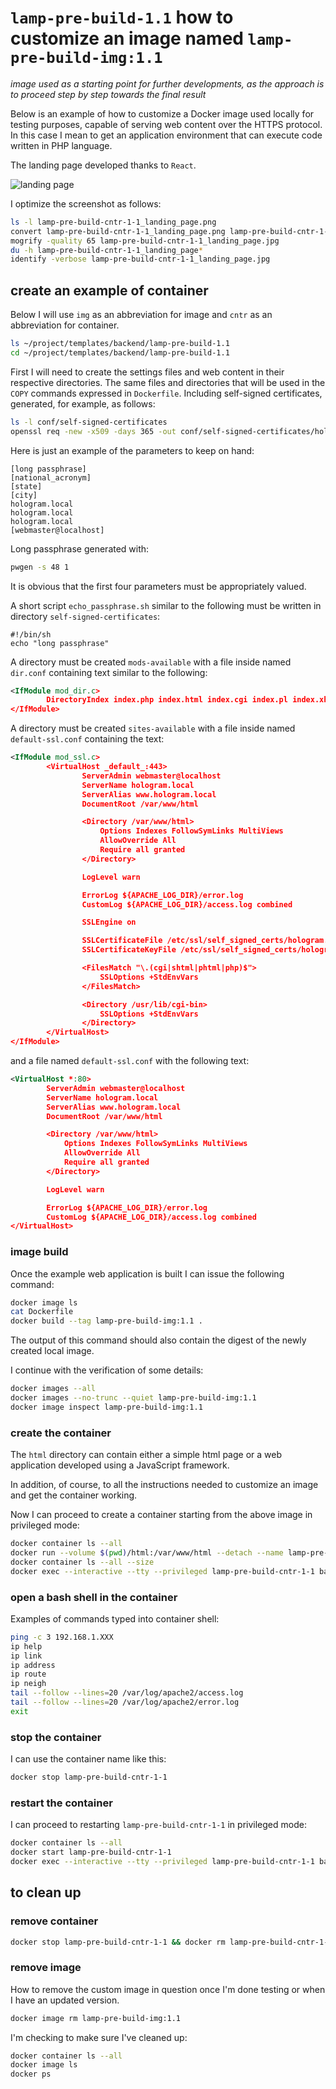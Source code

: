# `lamp-pre-build-1.1` how to customize an image named `lamp-pre-build-img:1.1`

*image used as a starting point for further developments, as the approach is to proceed step by step towards the final result*

Below is an example of how to customize a Docker image used locally for testing purposes, capable of serving web content over the HTTPS protocol.
In this case I mean to get an application environment that can execute code written in PHP language.

The landing page developed thanks to `React`.

![landing page](screenshots/lamp-pre-build-cntr-1-1_landing_page.jpg)

I optimize the screenshot as follows:

```bash
ls -l lamp-pre-build-cntr-1-1_landing_page.png
convert lamp-pre-build-cntr-1-1_landing_page.png lamp-pre-build-cntr-1-1_landing_page.jpg
mogrify -quality 65 lamp-pre-build-cntr-1-1_landing_page.jpg
du -h lamp-pre-build-cntr-1-1_landing_page*
identify -verbose lamp-pre-build-cntr-1-1_landing_page.jpg
```

## create an example of container

Below I will use `img` as an abbreviation for image and `cntr` as an abbreviation for container.

```bash
ls ~/project/templates/backend/lamp-pre-build-1.1
cd ~/project/templates/backend/lamp-pre-build-1.1
```

First I will need to create the settings files and web content in their respective directories.
The same files and directories that will be used in the `COPY` commands expressed in `Dockerfile`.
Including self-signed certificates, generated, for example, as follows:

```bash
ls -l conf/self-signed-certificates
openssl req -new -x509 -days 365 -out conf/self-signed-certificates/hologram.pem -keyout conf/self-signed-certificates/hologram.key
```

Here is just an example of the parameters to keep on hand:

```text
[long passphrase]
[national_acronym]
[state]
[city]
hologram.local
hologram.local
hologram.local
[webmaster@localhost]
```

Long passphrase generated with:

```bash
pwgen -s 48 1
```

It is obvious that the first four parameters must be appropriately valued.

A short script `echo_passphrase.sh` similar to the following must be written in directory `self-signed-certificates`:

```text
#!/bin/sh
echo "long passphrase"
```

A directory must be created `mods-available` with a file inside named `dir.conf` containing text similar to the following:

```xml
<IfModule mod_dir.c>
        DirectoryIndex index.php index.html index.cgi index.pl index.xhtml index.htm
</IfModule>
```

A directory must be created `sites-available` with a file inside named `default-ssl.conf` containing the text:

```xml
<IfModule mod_ssl.c>
        <VirtualHost _default_:443>
                ServerAdmin webmaster@localhost
                ServerName hologram.local
                ServerAlias www.hologram.local
                DocumentRoot /var/www/html

                <Directory /var/www/html>
                    Options Indexes FollowSymLinks MultiViews
                    AllowOverride All
                    Require all granted
                </Directory>

                LogLevel warn

                ErrorLog ${APACHE_LOG_DIR}/error.log
                CustomLog ${APACHE_LOG_DIR}/access.log combined

                SSLEngine on

                SSLCertificateFile /etc/ssl/self_signed_certs/hologram.pem
                SSLCertificateKeyFile /etc/ssl/self_signed_certs/hologram.key

                <FilesMatch "\.(cgi|shtml|phtml|php)$">
                    SSLOptions +StdEnvVars
                </FilesMatch>

                <Directory /usr/lib/cgi-bin>
                    SSLOptions +StdEnvVars
                </Directory>
        </VirtualHost>
</IfModule>
```

and a file named `default-ssl.conf` with the following text:

```xml
<VirtualHost *:80>
        ServerAdmin webmaster@localhost
        ServerName hologram.local
        ServerAlias www.hologram.local
        DocumentRoot /var/www/html

        <Directory /var/www/html>
            Options Indexes FollowSymLinks MultiViews
            AllowOverride All
            Require all granted
        </Directory>

        LogLevel warn

        ErrorLog ${APACHE_LOG_DIR}/error.log
        CustomLog ${APACHE_LOG_DIR}/access.log combined
</VirtualHost>
```

### image build

Once the example web application is built I can issue the following command:

```bash
docker image ls
cat Dockerfile
docker build --tag lamp-pre-build-img:1.1 .
```

The output of this command should also contain the digest of the newly created local image.

I continue with the verification of some details:

```bash
docker images --all
docker images --no-trunc --quiet lamp-pre-build-img:1.1
docker image inspect lamp-pre-build-img:1.1
```

### create the container

The `html` directory can contain either a simple html page or a web application developed using a JavaScript framework.

In addition, of course, to all the instructions needed to customize an image and get the container working.

Now I can proceed to create a container starting from the above image in privileged mode:

```bash
docker container ls --all
docker run --volume $(pwd)/html:/var/www/html --detach --name lamp-pre-build-cntr-1-1 --publish 8443:443 --pull=never  lamp-pre-build-img:1.1
docker container ls --all --size
docker exec --interactive --tty --privileged lamp-pre-build-cntr-1-1 bash
```

### open a bash shell in the container

Examples of commands typed into container shell:

```bash
ping -c 3 192.168.1.XXX
ip help
ip link
ip address
ip route
ip neigh
tail --follow --lines=20 /var/log/apache2/access.log
tail --follow --lines=20 /var/log/apache2/error.log
exit
```

### stop the container

I can use the container name like this:

```bash
docker stop lamp-pre-build-cntr-1-1
```

### restart the container

I can proceed to restarting `lamp-pre-build-cntr-1-1` in privileged mode:

```bash
docker container ls --all
docker start lamp-pre-build-cntr-1-1
docker exec --interactive --tty --privileged lamp-pre-build-cntr-1-1 bash
```

## to clean up

### remove container

```bash
docker stop lamp-pre-build-cntr-1-1 && docker rm lamp-pre-build-cntr-1-1
```

### remove image

How to remove the custom image in question once I'm done testing or when I have an updated version.

```bash
docker image rm lamp-pre-build-img:1.1
```

I'm checking to make sure I've cleaned up:

```bash
docker container ls --all
docker image ls
docker ps
```
